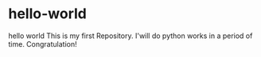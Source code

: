 # hello-world
hello world
This is my first Repository.
I'will do python works in a period of time.
Congratulation! 
